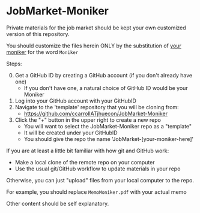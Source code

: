 # JobMarket-Moniker

Private materials for the job market should be kept your own customized version of this repository.

You should customize the files herein ONLY by the substitution of [your moniker](https://github.com/llorracc/JobMarket/blob/master/Notation#Moniker) for the word `Moniker`

Steps:

0. Get a GitHub ID by creating a GitHub account (if you don't already have one)
   * If you don't have one, a natural choice of GitHub ID would be your Moniker
0. Log into your GitHub account with your GitHubID
0. Navigate to the 'template' repository that you will be cloning from:
   * https://github.com/ccarrollATjhuecon/JobMarket-Moniker
0. Click the "+" button in the upper right to create a new repo
   * You will want to select the JobMarket-Moniker repo as a "template"
   * It will be created under your GitHubID
   * You should give the repo the name 'JobMarket-[your-moniker-here]'

If you are at least a little bit familiar with how git and GitHub work:
   * Make a local clone of the remote repo on your computer
   * Use the usual git/GitHub workflow to update materials in your repo
   
Otherwise, you can just "upload" files from your local computer to the repo.

For example, you should replace `MemoMoniker.pdf` with your actual memo 

Other content should be self explanatory.


